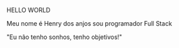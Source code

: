 HELLO WORLD

Meu nome é Henry dos anjos sou programador Full Stack 

"Eu não tenho sonhos, tenho objetivos!"
